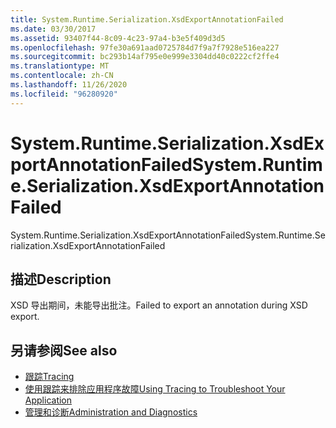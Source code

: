 ```yaml
---
title: System.Runtime.Serialization.XsdExportAnnotationFailed
ms.date: 03/30/2017
ms.assetid: 93407f44-8c09-4c23-97a4-b3e5f409d3d5
ms.openlocfilehash: 97fe30a691aad0725784d7f9a7f7928e516ea227
ms.sourcegitcommit: bc293b14af795e0e999e3304dd40c0222cf2ffe4
ms.translationtype: MT
ms.contentlocale: zh-CN
ms.lasthandoff: 11/26/2020
ms.locfileid: "96280920"
---
```

# <a name="systemruntimeserializationxsdexportannotationfailed"></a><span data-ttu-id="6c6dd-102">System.Runtime.Serialization.XsdExportAnnotationFailed</span><span class="sxs-lookup"><span data-stu-id="6c6dd-102">System.Runtime.Serialization.XsdExportAnnotationFailed</span></span>

<span data-ttu-id="6c6dd-103">System.Runtime.Serialization.XsdExportAnnotationFailed</span><span class="sxs-lookup"><span data-stu-id="6c6dd-103">System.Runtime.Serialization.XsdExportAnnotationFailed</span></span>  
  
## <a name="description"></a><span data-ttu-id="6c6dd-104">描述</span><span class="sxs-lookup"><span data-stu-id="6c6dd-104">Description</span></span>  

 <span data-ttu-id="6c6dd-105">XSD 导出期间，未能导出批注。</span><span class="sxs-lookup"><span data-stu-id="6c6dd-105">Failed to export an annotation during XSD export.</span></span>  
  
## <a name="see-also"></a><span data-ttu-id="6c6dd-106">另请参阅</span><span class="sxs-lookup"><span data-stu-id="6c6dd-106">See also</span></span>

- [<span data-ttu-id="6c6dd-107">跟踪</span><span class="sxs-lookup"><span data-stu-id="6c6dd-107">Tracing</span></span>](index.md)
- [<span data-ttu-id="6c6dd-108">使用跟踪来排除应用程序故障</span><span class="sxs-lookup"><span data-stu-id="6c6dd-108">Using Tracing to Troubleshoot Your Application</span></span>](using-tracing-to-troubleshoot-your-application.md)
- [<span data-ttu-id="6c6dd-109">管理和诊断</span><span class="sxs-lookup"><span data-stu-id="6c6dd-109">Administration and Diagnostics</span></span>](../index.md)
